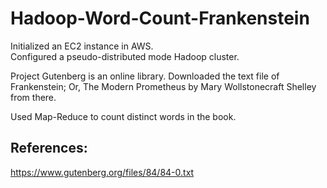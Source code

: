 # Hadoop-Word-Count-Frankenstein

Initialized an EC2 instance in AWS.  
Configured a pseudo-distributed mode Hadoop cluster.  

Project Gutenberg is an online library. Downloaded the text file of  
Frankenstein; Or, The Modern Prometheus by Mary Wollstonecraft Shelley from there.  

Used Map-Reduce to count distinct words in the book.

## References:
https://www.gutenberg.org/files/84/84-0.txt
